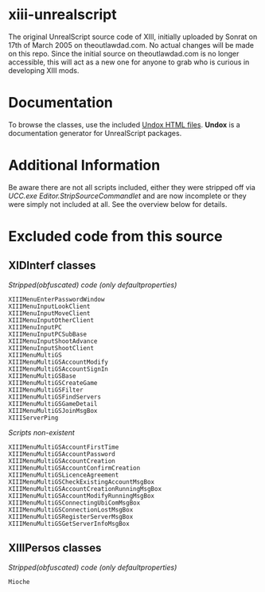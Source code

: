 # xiii-unrealscript
The original UnrealScript source code of XIII, initially uploaded by Sonrat on 17th of March 2005 on theoutlawdad.com. No actual changes will be made on this repo. Since the initial source on theoutlawdad.com is no longer accessible, this will act as a new one for anyone to grab who is curious in developing XIII mods.

# Documentation
To browse the classes, use the included [Undox HTML files](https://artism90.github.io/xiii-unrealscript/). **Undox** is a documentation generator for UnrealScript packages.

# Additional Information
Be aware there are not all scripts included, either they were stripped off via *UCC.exe Editor.StripSourceCommandlet* and are now incomplete or they were simply not included at all.
See the overview below for details.

# Excluded code from this source
## XIDInterf classes
*Stripped(obfuscated) code (only defaultproperties)*
```
XIIIMenuEnterPasswordWindow
XIIIMenuInputLookClient
XIIIMenuInputMoveClient
XIIIMenuInputOtherClient
XIIIMenuInputPC
XIIIMenuInputPCSubBase
XIIIMenuInputShootAdvance
XIIIMenuInputShootClient
XIIIMenuMultiGS
XIIIMenuMultiGSAccountModify
XIIIMenuMultiGSAccountSignIn
XIIIMenuMultiGSBase
XIIIMenuMultiGSCreateGame
XIIIMenuMultiGSFilter
XIIIMenuMultiGSFindServers
XIIIMenuMultiGSGameDetail
XIIIMenuMultiGSJoinMsgBox
XIIIServerPing
```
*Scripts non-existent*
```
XIIIMenuMultiGSAccountFirstTime
XIIIMenuMultiGSAccountPassword
XIIIMenuMultiGSAccountCreation
XIIIMenuMultiGSAccountConfirmCreation
XIIIMenuMultiGSLicenceAgreement
XIIIMenuMultiGSCheckExistingAccountMsgBox
XIIIMenuMultiGSAccountCreationRunningMsgBox
XIIIMenuMultiGSAccountModifyRunningMsgBox
XIIIMenuMultiGSConnectingUbiComMsgBox
XIIIMenuMultiGSConnectionLostMsgBox
XIIIMenuMultiGSRegisterServerMsgBox
XIIIMenuMultiGSGetServerInfoMsgBox
```
## XIIIPersos classes
*Stripped(obfuscated) code (only defaultproperties)*
```
Mioche
```
